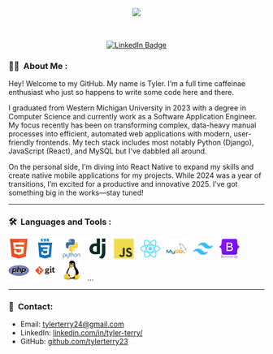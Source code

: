 <div align="center">
  <p align="center"><img src="https://media.giphy.com/media/hHxTQkcjmHUTC/giphy.gif" width="300"/></p>
  
  <p align="center"><img src="https://komarev.com/ghpvc/?username=tylerterry23&style=flat-square&color=blue" alt=""></p>

  <div id="badges">
    <a href="https://www.linkedin.com/in/tyler-terry/">
      <img src="https://img.shields.io/badge/LinkedIn-blue?style=for-the-badge&logo=linkedin&logoColor=white" alt="LinkedIn Badge"/>
    </a>
  </div>
  
</div>

### :man_technologist: &nbsp;About Me :

Hey! Welcome to my GitHub. My name is Tyler. I’m a full time caffeinae enthusiast who just so happens to write some code here and there.

I graduated from Western Michigan University in 2023 with a degree in Computer Science and currently work as a Software Application Engineer. My focus recently has been on transforming complex, data-heavy manual processes into efficient, automated web applications with modern, user-friendly frontends. My tech stack includes most notably Python (Django), JavaScript (React), and MySQL but I've dabbled all around.

On the personal side, I’m diving into React Native to expand my skills and create native mobile applications for my projects. While 2024 was a year of transitions, I’m excited for a productive and innovative 2025. I’ve got something big in the works—stay tuned!

---

### 🛠 &nbsp;Languages and Tools :

<p>
<img src="https://github.com/devicons/devicon/blob/master/icons/html5/html5-original.svg" title="HTML5" alt="HTML" width="40" height="40"/>
  &nbsp;
<img src="https://github.com/devicons/devicon/blob/master/icons/css3/css3-plain-wordmark.svg"  title="CSS3" alt="CSS" width="40" height="40"/>
  &nbsp;
  
<img src="https://github.com/devicons/devicon/blob/master/icons/python/python-original-wordmark.svg" title="Python" alt="Python" width="40" height="40"/>
  &nbsp;
<img src="https://github.com/devicons/devicon/blob/master/icons/django/django-plain.svg" title="Django" alt="Django" width="40" height="40"/>
  &nbsp;

<img src="https://github.com/devicons/devicon/blob/master/icons/javascript/javascript-original.svg" title="JavaScript" alt="JavaScript" width="40" height="40"/>
  &nbsp;
<img src="https://github.com/devicons/devicon/blob/master/icons/react/react-original.svg" title="React" alt="React" width="40" height="40"/>
  &nbsp;

<img src="https://github.com/devicons/devicon/blob/master/icons/mysql/mysql-original-wordmark.svg" title="MySQL"  alt="MySQL" width="40" height="40"/>
  &nbsp;

<img src="https://github.com/devicons/devicon/blob/master/icons/tailwindcss/tailwindcss-original.svg" title="Tailwind CSS" alt="Tailwind CSS" width="40" height="40"/>
  &nbsp;
<img src="https://github.com/devicons/devicon/blob/master/icons/bootstrap/bootstrap-original-wordmark.svg" title="Bootstrap"  alt="Bootstrap" width="40" height="40"/>
  &nbsp;

<img src="https://github.com/devicons/devicon/blob/master/icons/php/php-original.svg" title="PHP" alt="PHP" width="40" height="40"/>
  &nbsp;
  
<img src="https://github.com/devicons/devicon/blob/master/icons/git/git-original-wordmark.svg" title="Git" alt="Git" width="40" height="40"/>
  &nbsp;
<img src="https://github.com/devicons/devicon/blob/master/icons/linux/linux-original.svg" title="Linux (Ubuntu)" alt="Linux (Ubuntu)" width="40" height="40"/>
  &nbsp;
  ...
</p>

---

### 📧 &nbsp;Contact:

- Email: tylerterry24@gmail.com
- LinkedIn: [linkedin.com/in/tyler-terry/](https://www.linkedin.com/in/tyler-terry/)
- GitHub: [github.com/tylerterry23](https://github.com/tylerterry23)


